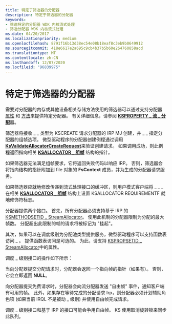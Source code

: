 ```yaml
---
title: 特定于筛选器的分配器
description: 特定于筛选器的分配器
keywords:
- 筛选特定的分配器 WDK 内核流式处理
- 筛选分配器 WDK 内核流式处理
ms.date: 04/20/2017
ms.localizationpriority: medium
ms.openlocfilehash: 8791f16b13d38ec54e08b18eaf8c3eb9b0649912
ms.sourcegitcommit: 418e6617e2a695c9cb4b37b5b60e264760858acd
ms.translationtype: MT
ms.contentlocale: zh-CN
ms.lasthandoff: 12/07/2020
ms.locfileid: "96839975"
---
```

# <a name="filter-specific-allocators"></a>特定于筛选器的分配器





需要对分配器的内存或其他设备相关存储方法使用的筛选器可以通过支持分配器 [属性](./kspropsetid-streamallocator.md) 和 [方法](./ksmethodsetid-streamallocator.md)来提供特定分配器。 有关详细信息，请参阅 [**KSPROPERTY \_ 流 \_ 分配**](./ksproperty-stream-allocator.md)器。

筛选器将接收 \_ \_ 类型为 KSCREATE 请求分配器的 IRP MJ 创建，并 \_ \_ 指定分配器的组帧选项。 微型驱动程序的分配器创建例程通过调用 [**KsValidateAllocatorCreateRequest**](/windows-hardware/drivers/ddi/ks/nf-ks-ksvalidateallocatorcreaterequest)来验证创建请求。 如果调用成功，则此例程返回指向相关 [**KSALLOCATOR \_ 组帧**](/windows-hardware/drivers/ddi/ks/ns-ks-ksallocator_framing) 结构的指针。

如果筛选器无法满足组帧要求，它将返回失败代码以响应 IRP。 否则，筛选器会将指向结构的指针附加到 file 对象的 **FsContext** 成员，并为生成的分配器请求服务。

如果筛选器应就地修改传递到流式处理接口的缓冲区，则用户模式客户端将 \_ \_ \_ 在相关 [**KSALLOCATOR \_ 组帧**](/windows-hardware/drivers/ddi/ks/ns-ks-ksallocator_framing) 结构上设置 KSALLOCATOR REQUIREMENTF 就地修饰符标志。

分配器提供两个接口。 首先，所有分配器必须支持基于 IRP 的 [KSMETHODSETID \_ StreamAllocator](./ksmethodsetid-streamallocator.md)。 使用此机制的分配器限制为分配的最大帧数。 分配超出此限制的帧的请求将被标记为 "挂起"。

其次，如果可以在调度级别为分配池类型提供服务，微型驱动程序可以支持函数表访问 \_ 。 提供函数表访问是可选的。 为此，请支持 [KSPROPSETID \_ StreamAllocator](./kspropsetid-streamallocator.md)中的属性。

调度 \_ 级别接口的操作如下所示：

当向分配器提交分配请求时，分配器会返回一个指向帧的指针（如果有）。 否则，它会立即返回 **NULL**。

向分配器提交免费请求时，分配器会向流分配器发送 "自由帧" 事件，通知客户端有可用的帧。 此外，如果存在等待完成的分配请求 Irp，则分配器必须计划辅助角色项 (如果当前 IRQL 不是被动 \_ 级别) 并使用自由帧完成请求。

调度 \_ 级别接口和基于 IRP 的接口可能会争用自由帧。 KS 使用取消旋转锁来同步此队列。

 

